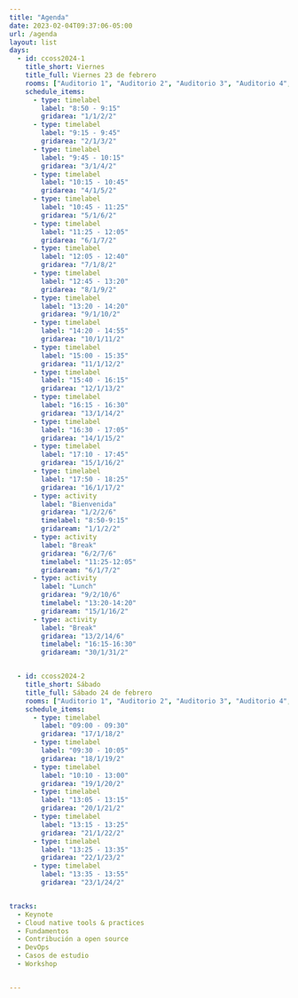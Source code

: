 ```yaml
---
title: "Agenda"
date: 2023-02-04T09:37:06-05:00
url: /agenda
layout: list
days: 
  - id: ccoss2024-1
    title_short: Viernes
    title_full: Viernes 23 de febrero
    rooms: ["Auditorio 1", "Auditorio 2", "Auditorio 3", "Auditorio 4", "Aula 1", "Aula 2"]
    schedule_items: 
      - type: timelabel
        label: "8:50 - 9:15"
        gridarea: "1/1/2/2"
      - type: timelabel
        label: "9:15 - 9:45"
        gridarea: "2/1/3/2"
      - type: timelabel
        label: "9:45 - 10:15"
        gridarea: "3/1/4/2"
      - type: timelabel
        label: "10:15 - 10:45"
        gridarea: "4/1/5/2"
      - type: timelabel
        label: "10:45 - 11:25"
        gridarea: "5/1/6/2"
      - type: timelabel
        label: "11:25 - 12:05"
        gridarea: "6/1/7/2"
      - type: timelabel
        label: "12:05 - 12:40"
        gridarea: "7/1/8/2"
      - type: timelabel
        label: "12:45 - 13:20"
        gridarea: "8/1/9/2"
      - type: timelabel
        label: "13:20 - 14:20"
        gridarea: "9/1/10/2"
      - type: timelabel
        label: "14:20 - 14:55"
        gridarea: "10/1/11/2"
      - type: timelabel
        label: "15:00 - 15:35"
        gridarea: "11/1/12/2"
      - type: timelabel
        label: "15:40 - 16:15"
        gridarea: "12/1/13/2"
      - type: timelabel
        label: "16:15 - 16:30"
        gridarea: "13/1/14/2"
      - type: timelabel
        label: "16:30 - 17:05"
        gridarea: "14/1/15/2"
      - type: timelabel
        label: "17:10 - 17:45"
        gridarea: "15/1/16/2"
      - type: timelabel
        label: "17:50 - 18:25"
        gridarea: "16/1/17/2"
      - type: activity
        label: "Bienvenida"
        gridarea: "1/2/2/6"
        timelabel: "8:50-9:15"
        gridaream: "1/1/2/2"
      - type: activity
        label: "Break"
        gridarea: "6/2/7/6"
        timelabel: "11:25-12:05"
        gridaream: "6/1/7/2"
      - type: activity
        label: "Lunch"
        gridarea: "9/2/10/6"
        timelabel: "13:20-14:20"
        gridaream: "15/1/16/2"
      - type: activity
        label: "Break"
        gridarea: "13/2/14/6"
        timelabel: "16:15-16:30"
        gridaream: "30/1/31/2"


  - id: ccoss2024-2
    title_short: Sábado
    title_full: Sábado 24 de febrero
    rooms: ["Auditorio 1", "Auditorio 2", "Auditorio 3", "Auditorio 4", "Aula 1"]
    schedule_items: 
      - type: timelabel
        label: "09:00 - 09:30"
        gridarea: "17/1/18/2"
      - type: timelabel
        label: "09:30 - 10:05"
        gridarea: "18/1/19/2"
      - type: timelabel
        label: "10:10 - 13:00"
        gridarea: "19/1/20/2"
      - type: timelabel
        label: "13:05 - 13:15"
        gridarea: "20/1/21/2"
      - type: timelabel
        label: "13:15 - 13:25"
        gridarea: "21/1/22/2"
      - type: timelabel
        label: "13:25 - 13:35"
        gridarea: "22/1/23/2"
      - type: timelabel
        label: "13:35 - 13:55"
        gridarea: "23/1/24/2"


tracks:
  - Keynote
  - Cloud native tools & practices
  - Fundamentos
  - Contribución a open source
  - DevOps
  - Casos de estudio
  - Workshop


---
```



